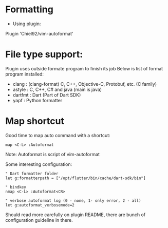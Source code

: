 # Formatting

- Using plugin:

Plugin 'Chiel92/vim-autoformat'

# File type support:

Plugin uses outside formate program to finish its job
Below is list of format program installed:

- clang             : (clang-format) C, C++, Objective-C, Protobuf, etc. (C family)
- astyle            : C, C++, C# and java (main is java)
- dartfmt           : Dart (Part of Dart SDK)
- yapf              : Python formatter

# Map shortcut

Good time to map auto command with a shortcut:

```vimL
map <C-L> :Autoformat
```

Note: Autoformat is script of vim-autoformat

Some interesting configuration:
```
" Dart formatter folder
let g:formatterpath = ["/opt/flutter/bin/cache/dart-sdk/bin"]

" bindkey
nmap <C-L> :Autoformat<CR>

" verbose autoformat log (0 - none, 1- only error, 2 - all)
let g:autoformat_verbosemode=2
```

Should read more carefully on plugin README, there are bunch of configuration guideline in there.
